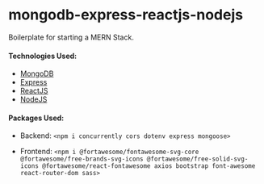﻿# mongodb-express-reactjs-nodejs

Boilerplate for starting a MERN Stack.

#### Technologies Used:

- [MongoDB](https://www.mongodb.com/)
- [Express](https://expressjs.com/)
- [ReactJS](https://reactjs.org/)
- [NodeJS](https://nodejs.org/)

#### Packages Used:

- Backend: `<npm i concurrently cors dotenv express mongoose>`

- Frontend: `<npm i @fortawesome/fontawesome-svg-core @fortawesome/free-brands-svg-icons @fortawesome/free-solid-svg-icons @fortawesome/react-fontawesome axios bootstrap font-awesome react-router-dom sass>`
